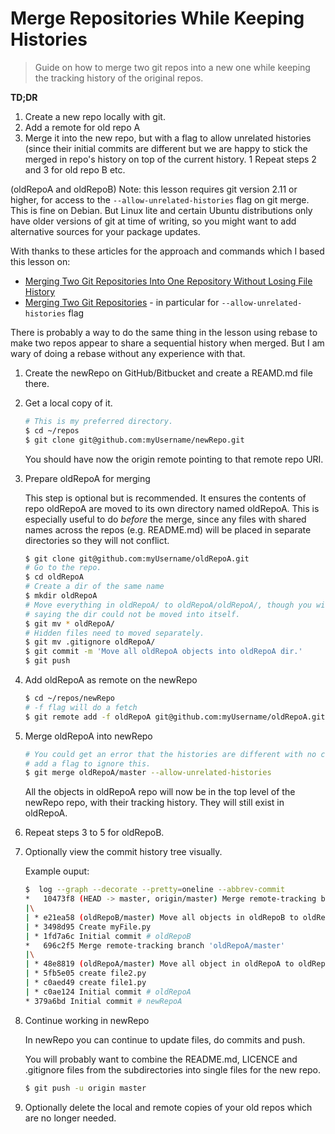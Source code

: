 # Merge Repositories While Keeping Histories
> Guide on how to merge two git repos into a new one while keeping the tracking history of the original repos.

**TD;DR**

1. Create a new repo locally with git.
1. Add a remote for old repo A
1. Merge it into the new repo, but with a flag to allow unrelated histories (since their initial commits are different but we are happy to stick the merged in repo's history on top of the current history.
1 Repeat steps 2 and 3 for old repo B etc.


(oldRepoA and oldRepoB)
Note: this lesson requires git version 2.11 or higher, for access to the `--allow-unrelated-histories` flag on git merge. This is fine on Debian. But Linux lite and certain Ubuntu distributions only have older versions of git at time of writing, so you might want to add alternative sources for your package updates.

With thanks to these articles for the approach and commands which I based this lesson on:
 - [Merging Two Git Repositories Into One Repository Without Losing File History](https://saintgimp.org/2013/01/22/merging-two-git-repositories-into-one-repository-without-losing-file-history/)
 - [Merging Two Git Repositories](https://blog.doismellburning.co.uk/merging-two-git-repositories/) - in particular for `--allow-unrelated-histories` flag

There is probably a way to do the same thing in the lesson using rebase to make two repos appear to share a sequential history when merged. But I am wary of doing a rebase without any experience with that.


1. Create the newRepo on GitHub/Bitbucket and create a REAMD.md file there.

2. Get a local copy of it.

    ```bash
    # This is my preferred directory.
    $ cd ~/repos
    $ git clone git@github.com:myUsername/newRepo.git
    ```
    You should have now the origin remote pointing to that remote repo URI.

3. Prepare oldRepoA for merging

    This step is optional but is recommended. It ensures the contents of repo oldRepoA are moved to its own directory named oldRepoA. This is especially useful to do _before_ the merge, since any files with shared names across the repos (e.g. README.md) will be placed in separate directories so they will not conflict.

    ```bash
    $ git clone git@github.com:myUsername/oldRepoA.git
    # Go to the repo.
    $ cd oldRepoA
    # Create a dir of the same name
    $ mkdir oldRepoA
    # Move everything in oldRepoA/ to oldRepoA/oldRepoA/, though you will get a harmless error
    # saying the dir could not be moved into itself.
    $ git mv * oldRepoA/
    # Hidden files need to moved separately.
    $ git mv .gitignore oldRepoA/
    $ git commit -m 'Move all oldRepoA objects into oldRepoA dir.'
    $ git push
    ```

4. Add oldRepoA as remote on the newRepo

    ```bash
    $ cd ~/repos/newRepo
    # -f flag will do a fetch
    $ git remote add -f oldRepoA git@github.com:myUsername/oldRepoA.git
    ```

5. Merge oldRepoA into newRepo

    ```bash
    # You could get an error that the histories are different with no commits in common, therefore
    # add a flag to ignore this.
    $ git merge oldRepoA/master --allow-unrelated-histories
    ```
    All the objects in oldRepoA repo will now be in the top level of the newRepo repo, with their tracking
    history. They will still exist in oldRepoA.

6. Repeat steps 3 to 5 for oldRepoB.

7. Optionally view the commit history tree visually.

    Example ouput:

    ```bash
    $  log --graph --decorate --pretty=oneline --abbrev-commit
    *   10473f8 (HEAD -> master, origin/master) Merge remote-tracking branch 'oldRepoB/master'
    |\
    | * e21ea58 (oldRepoB/master) Move all objects in oldRepoB to oldRepoB dir.
    | * 3498d95 Create myFile.py
    | * 1fd7a6c Initial commit # oldRepoB
    *   696c2f5 Merge remote-tracking branch 'oldRepoA/master'
    |\
    | * 48e8819 (oldRepoA/master) Move all object in oldRepoA to oldRepoA dir.
    | * 5fb5e05 create file2.py
    | * c0aed49 create file1.py
    | * c0ae124 Initial commit # oldRepoA
    * 379a6bd Initial commit # newRepoA
    ```

8. Continue working in newRepo

    In newRepo you can continue to update files, do commits and push.

    You will probably want to combine the README.md, LICENCE and .gitignore files from the subdirectories into single files for the new repo.

    ```bash
    $ git push -u origin master
    ```

9. Optionally delete the local and remote copies of your old repos which are no longer needed.
